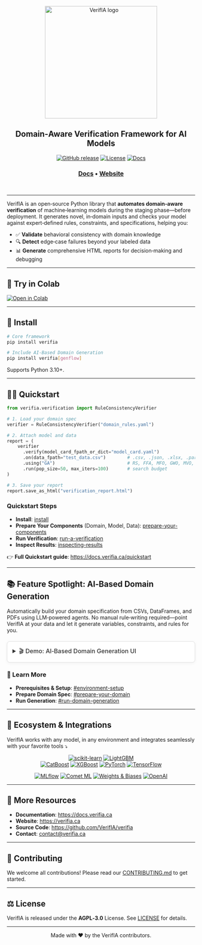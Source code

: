 <p align="center">
  <img alt="VerifIA logo" src="https://www.verifia.ca/assets/logo.png" width="300">
</p>

<h2 align="center" weight='300'>Domain‑Aware Verification Framework for AI Models</h2>

<div align="center">

  [![GitHub release](https://img.shields.io/github/v/release/VerifIA/verifia.svg)](https://github.com/VerifIA/verifia/releases)
  [![License](https://img.shields.io/badge/license-AGPL--3.0-blue.svg)](https://github.com/VerifIA/verifia/blob/main/LICENSE)
  [![Docs](https://img.shields.io/badge/docs-latest-blue.svg)](https://docs.verifia.ca)

</div>
<h3 align="center">
   <a href="https://docs.verifia.ca"><b>Docs</b></a> &bull;
  <a href="https://www.verifia.ca"><b>Website</b></a>
 </h3>
<br />

---

VerifIA is an open‑source Python library that **automates domain‑aware verification** of machine‑learning models during 
the staging phase—before deployment. 
It generates novel, in‑domain inputs and checks your model against expert‑defined rules, constraints, and specifications, helping you:

- ✅ **Validate** behavioral consistency with domain knowledge  
- 🔍 **Detect** edge‑case failures beyond your labeled data  
- 📊 **Generate** comprehensive HTML reports for decision‑making and debugging

---

## 📖 Try in Colab

[![Open in Colab](https://colab.research.google.com/assets/colab-badge.svg)](https://colab.research.google.com/drive/1weSpSyNzEEVFuzkeiEkJVBQjsC9KBIE_?usp=sharing)

---

## 🚀 Install

```bash
# Core framework
pip install verifia

# Include AI‑Based Domain Generation
pip install verifia[genflow]
```

Supports Python 3.10+.

---

## 🤸‍♀️ Quickstart

```python
from verifia.verification import RuleConsistencyVerifier

# 1. Load your domain spec
verifier = RuleConsistencyVerifier("domain_rules.yaml")

# 2. Attach model and data
report = (
    verifier
      .verify(model_card_fpath_or_dict="model_card.yaml")
      .on(data_fpath="test_data.csv")        # .csv, .json, .xlsx, .parquet, .feather, .pkl
      .using("GA")                           # RS, FFA, MFO, GWO, MVO, PSO, WOA, GA, SSA
      .run(pop_size=50, max_iters=100)       # search budget
)

# 3. Save your report
report.save_as_html("verification_report.html")
```

### Quickstart Steps

- **Install**: [install](https://docs.verifia.ca/quickstart/#1-install)  
- **Prepare Your Components** (Domain, Model, Data): [prepare-your-components](https://docs.verifia.ca/concepts/#2-prepare-your-components)  
- **Run Verification**: [run-a-verification](https://docs.verifia.ca/quickstart/#3-run-a-verification)  
- **Inspect Results**: [inspecting-results](https://docs.verifia.ca/quickstart/#4-inspecting-results)  

👉 **Full Quickstart guide**: https://docs.verifia.ca/quickstart

---

## 📚 Feature Spotlight: AI‑Based Domain Generation

Automatically build your domain specification from CSVs, DataFrames, and PDFs using LLM‑powered agents. 
No manual rule‑writing required—point VerifIA at your data and let it generate variables, constraints, and rules for you.

<details style="border:1px solid #ddd; border-radius:8px; background:#fff; padding:1em; margin:1.5em 0; box-shadow:0 2px 8px rgba(0,0,0,0.05);">
  <summary style="font-size:1.15em; font-weight:500; color:#333; cursor:pointer;">
    🎬 Demo: AI‑Based Domain Generation UI
  </summary>
  <div style="text-align:center; margin-top:1em;">
    <a href="https://www.verifia.ca/assets/generation/UI.gif" target="_blank" rel="noopener">
      <div style="display:inline-block; position:relative; overflow:hidden; border-radius:6px;">
        <img
          src="https://www.verifia.ca/assets/generation/UI.gif"
          alt="AI‑Based Domain Generation UI"
          title="Click to view full‑size animation"
          width="80%"
          loading="lazy"
          decoding="async"
          style="display:block;"
        />
        <span style="position:absolute; top:50%; left:50%; transform:translate(-50%, -50%); font-size:3em; color:rgba(255,255,255,0.8); pointer-events:none;">
          ▶️
        </span>
      </div>
    </a>
    <p style="margin:0.75em 0 0; font-size:0.9em; color:#555;">
      <em>Fig.</em> Interactive animated demo—click to open full resolution.
    </p>
  </div>
</details>

### 📖 Learn More

- **Prerequisites & Setup**: [#environment-setup](https://docs.verifia.ca/quickstart)  
- **Prepare Domain Spec**: [#prepare-your-domain](https://docs.verifia.ca/guides/creating-a-domain/)  
- **Run Generation**: [#run-domain-generation](https://docs.verifia.ca/guides/ai-for-domain-generation/)

---

## 🧰 Ecosystem & Integrations

VerifIA works with any model, in any environment and integrates seamlessly with your favorite tools ⤵️

<div align="center">

  [![scikit-learn](https://img.shields.io/badge/scikit--learn-007ACC?logo=scikit-learn&logoColor=white)](https://scikit-learn.org)
  [![LightGBM](https://img.shields.io/badge/lightgbm-00C1D4?logo=lightgbm&logoColor=white)](https://lightgbm.ai/)  
  [![CatBoost](https://img.shields.io/badge/CatBoost-130C0E?logo=catboost&logoColor=white)](https://catboost.ai/)
  [![XGBoost](https://img.shields.io/badge/XGBoost-FF6E00?logo=xgboost&logoColor=white)](https://xgboost.ai/)
  [![PyTorch](https://img.shields.io/badge/PyTorch-EE4C2C?logo=pytorch&logoColor=white)](https://pytorch.org/)
  [![TensorFlow](https://img.shields.io/badge/TensorFlow-FF6F00?logo=tensorflow&logoColor=white)](https://tensorflow.org/)

  [![MLflow](https://img.shields.io/badge/MLflow-00B0FF?logo=mlflow&logoColor=white)](https://mlflow.org/)
  [![Comet ML](https://img.shields.io/badge/Comet_ML-1E88E5?logo=comet&logoColor=white)](https://comet.ml/)
  [![Weights & Biases](https://img.shields.io/badge/Weights_%26_Biases-FF5C8A?logo=wandb&logoColor=white)](https://wandb.ai/)
  [![OpenAI](https://img.shields.io/badge/OpenAI-000000?logo=openai&logoColor=white)](https://openai.com/)
</div>

---

## 📖 More Resources

- **Documentation**: https://docs.verifia.ca
- **Website**: https://verifia.ca 
- **Source Code**: https://github.com/VerifIA/verifia  
- **Contact**: [contact@verifia.ca](mailto:contact@verifia.ca)

---

## 🤝 Contributing

We welcome all contributions! Please read our [CONTRIBUTING.md](https://github.com/VerifIA/verifia/blob/main/CONTRIBUTING.md) to get started.

---

## ⚖️ License

VerifIA is released under the **AGPL‑3.0** License. See [LICENSE](https://github.com/VerifIA/verifia/blob/main/LICENSE) for details.

---

<p align="center">
  Made with ❤️ by the VerifIA contributors.
</p>
